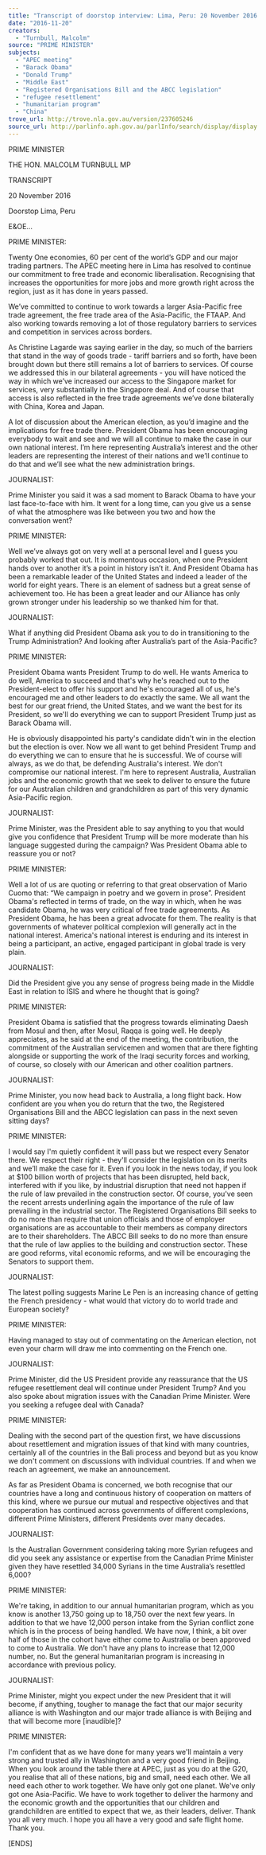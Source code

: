 ```yaml
---
title: "Transcript of doorstop interview: Lima, Peru: 20 November 2016: APEC meeting; Barack Obama; Donald Trump; Middle East; Registered Organisations Bill and the ABCC legislation; refugee resettlement; humanitarian program; China"
date: "2016-11-20"
creators:
  - "Turnbull, Malcolm"
source: "PRIME MINISTER"
subjects:
  - "APEC meeting"
  - "Barack Obama"
  - "Donald Trump"
  - "Middle East"
  - "Registered Organisations Bill and the ABCC legislation"
  - "refugee resettlement"
  - "humanitarian program"
  - "China"
trove_url: http://trove.nla.gov.au/version/237605246
source_url: http://parlinfo.aph.gov.au/parlInfo/search/display/display.w3p;query=Id%3A%22media/pressrel/4948353%22
---
```


 

 

 PRIME MINISTER 

 THE HON. MALCOLM TURNBULL MP   

 TRANSCRIPT   

 20 November 2016 

 Doorstop   Lima, Peru  

 

 E&OE…   

 PRIME MINISTER: 

 Twenty One economies, 60 per cent of the world’s GDP and our major trading partners. The APEC  meeting here in Lima has resolved to continue our commitment to free trade and economic  liberalisation. Recognising that increases the opportunities for more jobs and more growth right across  the region, just as it has done in years passed.  

 We’ve committed to continue to work towards a larger Asia-Pacific free trade agreement, the free trade  area of the Asia-Pacific, the FTAAP. And also working towards removing a lot of those regulatory barriers  to services and competition in services across borders.  

 As Christine Lagarde was saying earlier in the day, so much of the barriers that stand in the way of goods  trade - tariff barriers and so forth, have been brought down but there still remains a lot of barriers to  services. Of course we addressed this in our bilateral agreements - you will have noticed the way in  which we’ve increased our access to the Singapore market for services, very substantially in the  Singapore deal. And of course that access is also reflected in the free trade agreements we’ve done  bilaterally with China, Korea and Japan. 

 A lot of discussion about the American election, as you’d imagine and the implications for free trade  there. President Obama has been encouraging everybody to wait and see and we will all continue to  make the case in our own national interest. I’m here representing Australia’s interest and the other  leaders are representing the interest of their nations and we’ll continue to do that and we’ll see what  the new administration brings. 

 JOURNALIST:    

 Prime Minister you said it was a sad moment to Barack Obama to have your last face-to-face with him. It  went for a long time, can you give us a sense of what the atmosphere was like between you two and  how the conversation went? 

 PRIME MINISTER: 

 Well we’ve always got on very well at a personal level and I guess you probably worked that out. It is  momentous occasion, when one President hands over to another it’s a point in history isn’t it. And  President Obama has been a remarkable leader of the United States and indeed a leader of the world  for eight years. There is an element of sadness but a great sense of achievement too. He has been a  great leader and our Alliance has only grown stronger under his leadership so we thanked him for that. 

 JOURNALIST:  

 What if anything did President Obama ask you to do in transitioning to the Trump Administration? And  looking after Australia’s part of the Asia-Pacific? 

 PRIME MINISTER: 

 President Obama wants President Trump to do well. He wants America to do well, America to succeed  and that's why he's reached out to the President-elect to offer his support and he's encouraged all of us,  he's encouraged me and other leaders to do exactly the same. We all want the best for our great friend,  the United States, and we want the best for its President, so we'll do everything we can to support  President Trump just as Barack Obama will.  

 He is obviously disappointed his party's candidate didn't win in the election but the election is over. Now  we all want to get behind President Trump and do everything we can to ensure that he is successful. We  of course will always, as we do that, be defending Australia's interest. We don't compromise our  national interest. I'm here to represent Australia, Australian jobs and the economic growth that we seek  to deliver to ensure the future for our Australian children and grandchildren as part of this very dynamic  Asia-Pacific region. 

 JOURNALIST:  

 Prime Minister, was the President able to say anything to you that would give you confidence that  President Trump will be more moderate than his language suggested during the campaign? Was  President Obama able to reassure you or not? 

 PRIME MINISTER: 

 Well a lot of us are quoting or referring to that great observation of Mario Cuomo that: “We campaign in  poetry and we govern in prose”. President Obama's reflected in terms of trade, on the way in which,  when he was candidate Obama, he was very critical of free trade agreements. As President Obama, he  has been a great advocate for them. The reality is that governments of whatever political complexion  will generally act in the national interest. America's national interest is enduring and its interest in being  a participant, an active, engaged participant in global trade is very plain. 

 JOURNALIST: 

 Did the President give you any sense of progress being made in the Middle East in relation to ISIS and  where he thought that is going?  

 PRIME MINISTER: 

 President Obama is satisfied that the progress towards eliminating Daesh from Mosul and then, after  Mosul, Raqqa is going well. He deeply appreciates, as he said at the end of the meeting, the  contribution, the commitment of the Australian servicemen and women that are there fighting  alongside or supporting the work of the Iraqi security forces and working, of course, so closely with our  American and other coalition partners. 

 JOURNALIST: 

 Prime Minister, you now head back to Australia, a long flight back. How confident are you when you do  return that the two, the Registered Organisations Bill and the ABCC legislation can pass in the next seven  sitting days? 

 PRIME MINISTER: 

 I would say I'm quietly confident it will pass but we respect every Senator there. We respect their right -  they'll consider the legislation on its merits and we’ll make the case for it. Even if you look in the news  today, if you look at $100 billion worth of projects that has been disrupted, held back, interfered with if  you like, by industrial disruption that need not happen if the rule of law prevailed in the construction  sector. Of course, you've seen the recent arrests underlining again the importance of the rule of law  prevailing in the industrial sector. The Registered Organisations Bill seeks to do no more than require  that union officials and those of employer organisations are as accountable to their members as  company directors are to their shareholders. The ABCC Bill seeks to do no more than ensure that the  rule of law applies to the building and construction sector. These are good reforms, vital economic  reforms, and we will be encouraging the Senators to support them. 

 JOURNALIST: 

 The latest polling suggests Marine Le Pen is an increasing chance of getting the French presidency -  what would that victory do to world trade and European society? 

 PRIME MINISTER: 

 Having managed to stay out of commentating on the American election, not even your charm will draw  me into commenting on the French one. 

 JOURNALIST: 

 Prime Minister, did the US President provide any reassurance that the US refugee resettlement deal will  continue under President Trump? And you also spoke about migration issues with the Canadian Prime  Minister. Were you seeking a refugee deal with Canada?  

 PRIME MINISTER:  

 Dealing with the second part of the question first, we have discussions about resettlement and  migration issues of that kind with many countries, certainly all of the countries in the Bali process and  beyond but as you know we don't comment on discussions with individual countries. If and when we  reach an agreement, we make an announcement.  

 As far as President Obama is concerned, we both recognise that our countries have a long and  continuous history of cooperation on matters of this kind, where we pursue our mutual and respective  objectives and that cooperation has continued across governments of different complexions, different  Prime Ministers, different Presidents over many decades. 

 JOURNALIST: 

 Is the Australian Government considering taking more Syrian refugees and did you seek any assistance  or expertise from the Canadian Prime Minister given they have resettled 34,000 Syrians in the time  Australia’s resettled 6,000? 

 PRIME MINISTER: 

 We're taking, in addition to our annual humanitarian program, which as you know is another 13,750  going up to 18,750 over the next few years. In addition to that we have 12,000 person intake from the  Syrian conflict zone which is in the process of being handled. We have now, I think, a bit over half of  those in the cohort have either come to Australia or been approved to come to Australia. We don't have  any plans to increase that 12,000 number, no. But the general humanitarian program is increasing in  accordance with previous policy. 

 JOURNALIST: 

 Prime Minister, might you expect under the new President that it will become, if anything, tougher to  manage the fact that our major security alliance is with Washington and our major trade alliance is with  Beijing and that will become more [inaudible]?  

 PRIME MINISTER: 

 I'm confident that as we have done for many years we'll maintain a very strong and trusted ally in  Washington and a very good friend in Beijing. When you look around the table there at APEC, just as you  do at the G20, you realise that all of these nations, big and small, need each other. We all need each  other to work together. We have only got one planet. We've only got one Asia-Pacific. We have to work  together to deliver the harmony and the economic growth and the opportunities that our children and  grandchildren are entitled to expect that we, as their leaders, deliver. Thank you all very much. I hope  you all have a very good and safe flight home. Thank you. 

 [ENDS] 

 

